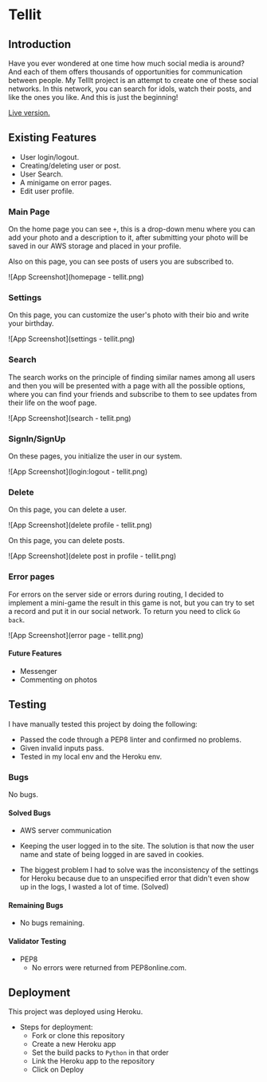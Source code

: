
# Tellit
## Introduction

Have you ever wondered at one time how much social media is around? And each of them offers thousands of opportunities for communication between people. My TellIt project is an attempt to create one of these social networks. In this network, you can search for idols, watch their posts, and like the ones you like. And this is just the beginning!

[Live version.](https://tellit-7c47373d398e.herokuapp.com/)

## Existing Features

- User login/logout.
- Creating/deleting user or post.
- User Search.
- A minigame on error pages.
- Edit user profile.

### Main Page

On the home page you can see `+`, this is a drop-down menu where you can add your photo and a description to it, after submitting your photo will be saved in our AWS storage and placed in your profile.

Also on this page, you can see posts of users you are subscribed to.

![App Screenshot](homepage - tellit.png)

### Settings

On this page, you can customize the user's photo with their bio and write your birthday.

![App Screenshot](settings - tellit.png)

### Search

The search works on the principle of finding similar names among all users and then you will be presented with a page with all the possible options, where you can find your friends and subscribe to them to see updates from their life on the woof page.

![App Screenshot](search - tellit.png)

### SignIn/SignUp

On these pages, you initialize the user in our system.

![App Screenshot](login:logout - tellit.png)

### Delete

On this page, you can delete a user.

![App Screenshot](delete profile - tellit.png)

On this page, you can delete posts.

![App Screenshot](delete post in profile - tellit.png)

### Error pages

For errors on the server side or errors during routing, I decided to implement a mini-game the result in this game is not, but you can try to set a record and put it in our social network. To return you need to click `Go back`.

![App Screenshot](error page - tellit.png)

#### Future Features 

- Messenger
- Commenting on photos

## Testing

I have manually tested this project by doing the following:
 - Passed the code through a PEP8 linter and confirmed no problems.
 - Given invalid inputs pass.
 - Tested in my local env and the Heroku env.

 ### Bugs

 No bugs.

 #### Solved Bugs

- AWS server communication
  
- Keeping the user logged in to the site. The solution is that now the user name and state of being logged in are saved in cookies.

- The biggest problem I had to solve was the inconsistency of the settings for Heroku because due to an unspecified error that didn't even show up in the logs, I wasted a lot of time. (Solved)

#### Remaining Bugs

- No bugs remaining.

#### Validator Testing

- PEP8
    - No errors were returned from PEP8online.com.

## Deployment

This project was deployed using Heroku.

- Steps for deployment:
    - Fork or clone this repository
    - Create a new Heroku app
    - Set the build packs to `Python` in that order
    - Link the Heroku app to the repository
    - Click on Deploy
